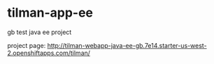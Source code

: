 # tilman-app-ee
gb test java ee project

project page: http://tilman-webapp-java-ee-gb.7e14.starter-us-west-2.openshiftapps.com/tilman/
